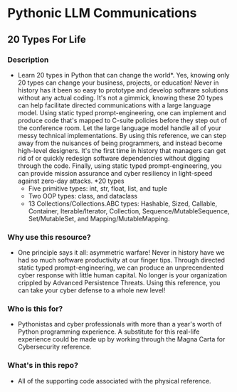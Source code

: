 # Pythonic LLM Communications
## 20 Types For Life
### Description
- Learn 20 types in Python that can change the world*. Yes, knowing only 20 types can change your business, projects, or education! Never in history has it been so easy to prototype and develop software solutions without any actual coding. It's not a gimmick, knowing these 20 types can help facilitate directed communications with a large language model. Using static typed prompt-engineering, one can implement and produce code that's mapped to C-suite policies before they step out of the conference room. Let the large language model handle all of your messy technical implementations. By using this reference, we can step away from the nuisances of being programmers, and instead become high-level designers. It's the first time in history that managers can get rid of or quickly redesign software dependencies without digging through the code. Finally, using static typed prompt-engineering, you can provide mission assurance and cyber resiliency in light-speed against zero-day attacks.
*20 types
    - Five primitive types: int, str, float, list, and tuple
    - Two OOP types: class, and dataclass
    - 13 Collections/Collections.ABC types: Hashable, Sized, Callable, Container, Iterable/Iterator, Collection, Sequence/MutableSequence, Set/MutableSet, and Mapping/MutableMapping.
### Why use this resource?
- One principle says it all: asymmetric warfare! Never in history have we had so much software productivity at our finger tips. Through directed static typed prompt-engineering, we can produce an unprecendented cyber response with little human capital. No longer is your organization crippled by Advanced Persistence Threats. Using this reference, you can take your cyber defense to a whole new level!
### Who is this for?
- Pythonistas and cyber professionals with more than a year's worth of Python programming experience. A substitute for this real-life experience could be made up by working through the Magna Carta for Cybersecurity reference.
### What's in this repo?
- All of the supporting code associated with the physical reference.
